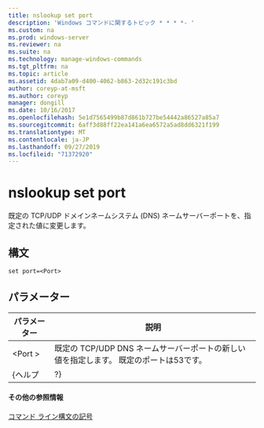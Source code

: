 ```yaml
---
title: nslookup set port
description: 'Windows コマンドに関するトピック * * * *- '
ms.custom: na
ms.prod: windows-server
ms.reviewer: na
ms.suite: na
ms.technology: manage-windows-commands
ms.tgt_pltfrm: na
ms.topic: article
ms.assetid: 4dab7a09-d400-4062-b863-2d32c191c3bd
author: coreyp-at-msft
ms.author: coreyp
manager: dongill
ms.date: 10/16/2017
ms.openlocfilehash: 5e1d7565499b87d861b727be54442a86527a85a7
ms.sourcegitcommit: 6aff3d88ff22ea141a6ea6572a5ad8dd6321f199
ms.translationtype: MT
ms.contentlocale: ja-JP
ms.lasthandoff: 09/27/2019
ms.locfileid: "71372920"
---
```

# <a name="nslookup-set-port"></a>nslookup set port



既定の TCP/UDP ドメインネームシステム (DNS) ネームサーバーポートを、指定された値に変更します。

## <a name="syntax"></a>構文

```
set port=<Port>
```

## <a name="parameters"></a>パラメーター

| パラメーター |                                          説明                                          |
|-----------|-----------------------------------------------------------------------------------------------|
|  \<Port >  | 既定の TCP/UDP DNS ネームサーバーポートの新しい値を指定します。 既定のポートは53です。 |
|   {ヘルプ   |                                              ?}                                               |

#### <a name="additional-references"></a>その他の参照情報

[コマンド ライン構文の記号](command-line-syntax-key.md)